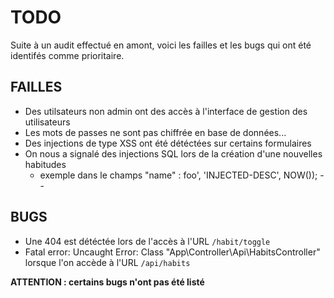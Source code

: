 # TODO

Suite à un audit effectué en amont, voici les failles et les bugs qui ont été identifés comme prioritaire.

## FAILLES

* Des utilsateurs non admin ont des accès à l'interface de gestion des utilisateurs
* Les mots de passes ne sont pas chiffrée en base de données...
* Des injections de type XSS ont été détéctées sur certains formulaires
* On nous a signalé des injections SQL lors de la création d'une nouvelles habitudes
  * exemple dans le champs "name" : foo', 'INJECTED-DESC', NOW()); --

## BUGS

* Une 404 est détéctée lors de l'accès à l'URL ``/habit/toggle``
* Fatal error: Uncaught Error: Class "App\Controller\Api\HabitsController" lorsque l'on accède à l'URL  ``/api/habits``

**ATTENTION : certains bugs n'ont pas été listé**
